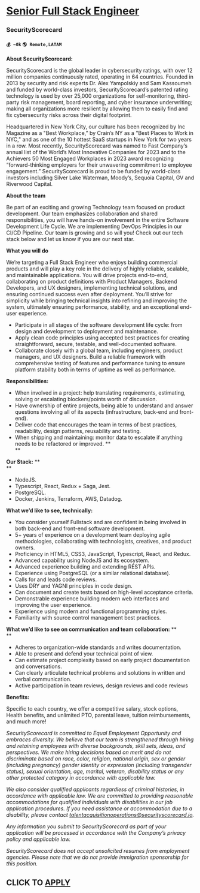 # [Senior Full Stack Engineer](https://www.remotewlb.com/apply/senior-full-stack-engineer-59880)  
### SecurityScorecard  
#### `💰 ~0k` `🌎 Remote,LATAM`  

**About SecurityScorecard:**

SecurityScorecard is the global leader in cybersecurity ratings, with over 12 million companies continuously rated, operating in 64 countries. Founded in 2013 by security and risk experts Dr. Alex Yampolskiy and Sam Kassoumeh and funded by world-class investors, SecurityScorecard’s patented rating technology is used by over 25,000 organizations for self-monitoring, third-party risk management, board reporting, and cyber insurance underwriting; making all organizations more resilient by allowing them to easily find and fix cybersecurity risks across their digital footprint.

Headquartered in New York City, our culture has been recognized by Inc Magazine as a "Best Workplace,” by Crain’s NY as a "Best Places to Work in NYC," and as one of the 10 hottest SaaS startups in New York for two years in a row. Most recently, SecurityScorecard was named to Fast Company’s annual list of the World’s Most Innovative Companies for 2023 and to the Achievers 50 Most Engaged Workplaces in 2023 award recognizing “forward-thinking employers for their unwavering commitment to employee engagement.” SecurityScorecard is proud to be funded by world-class investors including Silver Lake Waterman, Moody’s, Sequoia Capital, GV and Riverwood Capital.

**About the team**

Be part of an exciting and growing Technology team focused on product development. Our team emphasizes collaboration and shared responsibilities, you will have hands-on involvement in the entire Software Development Life Cycle. We are implementing DevOps Principles in our CI/CD Pipeline. Our team is growing and so will you! Check out our tech stack below and let us know if you are our next star.

**What you will do**

We’re targeting a Full Stack Engineer who enjoys building commercial products and will play a key role in the delivery of highly reliable, scalable, and maintainable applications. You will drive projects end-to-end, collaborating on product definitions with Product Managers, Backend Developers, and UX designers, implementing technical solutions, and ensuring continued success even after deployment. You’ll strive for simplicity while bringing technical insights into refining and improving the system, ultimately ensuring performance, stability, and an exceptional end-user experience.

  * Participate in all stages of the software development life cycle: from design and development to deployment and maintenance.
  * Apply clean code principles using accepted best practices for creating straightforward, secure, testable, and well-documented software.
  * Collaborate closely with a global team, including engineers, product managers, and UX designers. Build a reliable framework with comprehensive testing of features and performance tuning to ensure platform stability both in terms of uptime as well as performance.

**Responsibilities:**

  * When involved in a project: help translating requirements, estimating, solving or escalating blockers/points worth of discussion.
  * Have ownership of entire projects, being able to understand and answer questions involving all of its aspects (infrastructure, back-end and front-end).
  * Deliver code that encourages the team in terms of best practices, readability, design patterns, reusability and testing.
  * When shipping and maintaining: monitor data to escalate if anything needs to be refactored or improved. **  
**

**Our Stack:** **  
**

  * NodeJS.
  * Typescript, React, Redux + Saga, Jest.
  * PostgreSQL.
  * Docker, Jenkins, Terraform, AWS, Datadog.

**What we’d like to see, technically:**

  * You consider yourself Fullstack and are confident in being involved in both back-end and front-end software development.
  * 5+ years of experience on a development team deploying agile methodologies, collaborating with technologists, creatives, and product owners.
  * Proficiency in HTML5, CSS3, JavaScript, Typescript, React, and Redux.
  * Advanced capability using NodeJS and its ecosystem.
  * Advanced experience building and extending REST APIs.
  * Experience using PostgreSQL (or a similar relational database).
  * Calls for and leads code reviews.
  * Uses DRY and YAGNI principles in code design.
  * Can document and create tests based on high-level acceptance criteria.
  * Demonstrable experience building modern web interfaces and improving the user experience.
  * Experience using modern and functional programming styles.
  * Familiarity with source control management best practices.

**What we’d like to see on communication and team collaboration:** **  
**

  * Adheres to organization-wide standards and writes documentation.
  * Able to present and defend your technical point of view.
  * Can estimate project complexity based on early project documentation and conversations.
  * Can clearly articulate technical problems and solutions in written and verbal communication.
  * Active participation in team reviews, design reviews and code reviews

**Benefits:**  
  
Specific to each country, we offer a competitive salary, stock options, Health benefits, and unlimited PTO, parental leave, tuition reimbursements, and much more!

_SecurityScorecard is committed to Equal Employment Opportunity and embraces diversity. We believe that our team is strengthened through hiring and retaining employees with diverse backgrounds, skill sets, ideas, and perspectives. We make hiring decisions based on merit and do not discriminate based on race, color, religion, national origin, sex or gender (including pregnancy) gender identity or expression (including transgender status), sexual orientation, age, marital, veteran, disability status or any other protected category in accordance with applicable law._

_We also consider qualified applicants regardless of criminal histories, in accordance with applicable law. We are committed to providing reasonable accommodations for qualified individuals with disabilities in our job application procedures. If you need assistance or accommodation due to a disability, please contact talentacquisitionoperations@securityscorecard.io._

_Any information you submit to SecurityScorecard as part of your application will be processed in accordance with the Company’s privacy policy and applicable law._

_SecurityScorecard does not accept unsolicited resumes from employment agencies. Please note that we do not provide immigration sponsorship for this position._

  
## CLICK TO [APPLY](https://www.remotewlb.com/apply/senior-full-stack-engineer-59880)

